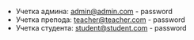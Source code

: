 
- Учетка админа: admin@admin.com - password
- Учетка препода: teacher@teacher.com - password
- Учетка студента: student@student.com - password


